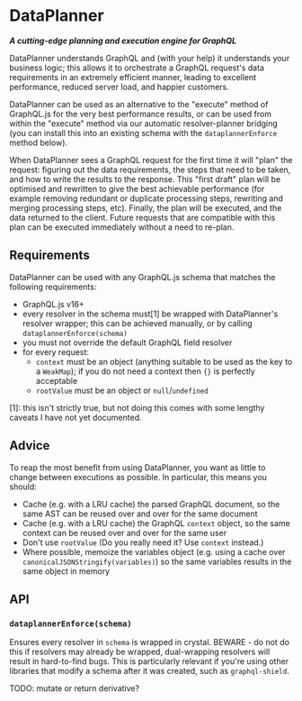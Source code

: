 # DataPlanner

_**A cutting-edge planning and execution engine for GraphQL**_

DataPlanner understands GraphQL and (with your help) it understands your
business logic; this allows it to orchestrate a GraphQL request's data
requirements in an extremely efficient manner, leading to excellent performance,
reduced server load, and happier customers.

DataPlanner can be used as an alternative to the "execute" method of GraphQL.js
for the very best performance results, or can be used from within the "execute"
method via our automatic resolver-planner bridging (you can install this into an
existing schema with the `dataplannerEnforce` method below).

When DataPlanner sees a GraphQL request for the first time it will "plan" the
request: figuring out the data requirements, the steps that need to be taken,
and how to write the results to the response. This "first draft" plan will be
optimised and rewritten to give the best achievable performance (for example
removing redundant or duplicate processing steps, rewriting and merging
processing steps, etc). Finally, the plan will be executed, and the data
returned to the client. Future requests that are compatible with this plan can
be executed immediately without a need to re-plan.

## Requirements

DataPlanner can be used with any GraphQL.js schema that matches the following
requirements:

- GraphQL.js v16+
- every resolver in the schema must[1] be wrapped with DataPlanner's resolver
  wrapper; this can be achieved manually, or by calling
  `dataplannerEnforce(schema)`
- you must not override the default GraphQL field resolver
- for every request:
  - `context` must be an object (anything suitable to be used as the key to a
    `WeakMap`); if you do not need a context then `{}` is perfectly acceptable
  - `rootValue` must be an object or `null`/`undefined`

[1]: this isn't strictly true, but not doing this comes with some lengthy
caveats I have not yet documented.

## Advice

To reap the most benefit from using DataPlanner, you want as little to change
between executions as possible. In particular, this means you should:

- Cache (e.g. with a LRU cache) the parsed GraphQL document, so the same AST can
  be reused over and over for the same document
- Cache (e.g. with a LRU cache) the GraphQL `context` object, so the same
  context can be reused over and over for the same user
- Don't use `rootValue` (Do you really need it? Use `context` instead.)
- Where possible, memoize the variables object (e.g. using a cache over
  `canonicalJSONStringify(variables)`) so the same variables results in the same
  object in memory

## API

### `dataplannerEnforce(schema)`

Ensures every resolver in `schema` is wrapped in crystal. BEWARE - do not do
this if resolvers may already be wrapped, dual-wrapping resolvers will result in
hard-to-find bugs. This is particularly relevant if you're using other libraries
that modify a schema after it was created, such as `graphql-shield`.

TODO: mutate or return derivative?
